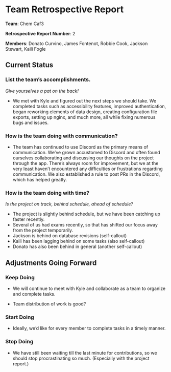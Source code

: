 # Team Retrospective Report

**Team**: Chem Caf3

**Retrospective Report Number**: 2

**Members**: Donato Curvino, James Fontenot, Robbie Cook, Jackson Stewart, Kaili Fogle

## Current Status

### List the team’s accomplishments.

*Give yourselves a pat on the back!*

* We met with Kyle and figured out the next steps we should take. We completed tasks such as accessibility features, improved authentication, began reworking elements of data design, creating configuration file exports, setting up nginx, and much more, all while fixing numerous bugs and issues.

### How is the team doing with communication?

* The team has continued to use Discord as the primary means of communication. We’ve grown accustomed to Discord and often found ourselves collaborating and discussing our thoughts on the project through the app. There’s always room for improvement, but we at the very least haven’t encountered any difficulties or frustrations regarding communication. We also established a rule to post PRs in the Discord, which has helped greatly.

###  How is the team doing with time?

*Is the project on track, behind schedule, ahead of schedule?*

* The project is slightly behind schedule, but we have been catching up faster recently. 
* Several of us had exams recently, so that has shifted our focus away from the project temporarily.
* Jackson is behind on database revisions (self-callout)
* Kaili has been lagging behind on some tasks (also self-callout)
* Donato has also been behind in general (another self-callout)

## Adjustments Going Forward

### Keep Doing
* We will continue to meet with Kyle and collaborate as a team to organize and complete tasks.

* Team distribution of work is good?

### Start Doing

* Ideally, we’d like for every member to complete tasks in a timely manner.

### Stop Doing

* We have still been waiting till the last minute for contributions, so we should stop procrastinating so much. (Especially with the project report.)
